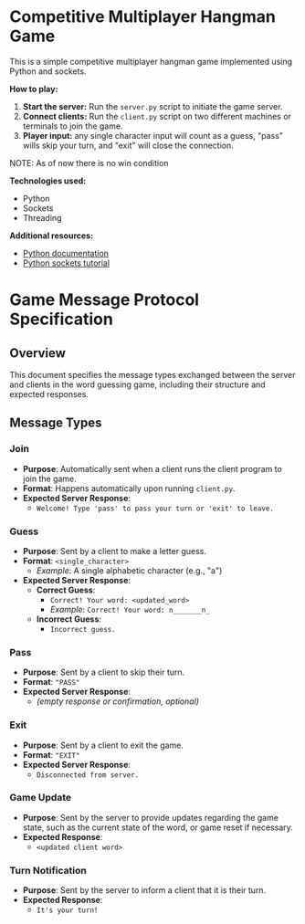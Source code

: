 # Competitive Multiplayer Hangman Game

This is a simple competitive multiplayer hangman game implemented using Python and sockets.

**How to play:**
1. **Start the server:** Run the `server.py` script to initiate the game server.
2. **Connect clients:** Run the `client.py` script on two different machines or terminals to join the game.
3. **Player input:** any single character input will count as a guess, "pass" wills skip your turn, and "exit" will close the connection.

NOTE: As of now there is no win condition

**Technologies used:**
* Python
* Sockets
* Threading

**Additional resources:**
* [Python documentation](https://docs.python.org/3/)
* [Python sockets tutorial](https://realpython.com/python-sockets/)

# Game Message Protocol Specification

## Overview

This document specifies the message types exchanged between the server and clients in the word guessing game, including their structure and expected responses.

## Message Types

### Join
- **Purpose**: Automatically sent when a client runs the client program to join the game.
- **Format**: Happens automatically upon running `client.py`.
- **Expected Server Response**: 
  - `Welcome! Type 'pass' to pass your turn or 'exit' to leave.`

### Guess
- **Purpose**: Sent by a client to make a letter guess.
- **Format**: `<single_character>`
  - *Example*: A single alphabetic character (e.g., "a")
- **Expected Server Response**:
  - **Correct Guess**: 
    - `Correct! Your word: <updated_word>`
    - *Example*: `Correct! Your word: n_______n_`
  - **Incorrect Guess**: 
    - `Incorrect guess.`

### Pass
- **Purpose**: Sent by a client to skip their turn.
- **Format**: `"PASS"`
- **Expected Server Response**: 
  - *(empty response or confirmation, optional)*

### Exit
- **Purpose**: Sent by a client to exit the game.
- **Format**: `"EXIT"`
- **Expected Server Response**: 
  - `Disconnected from server.`

### Game Update
- **Purpose**: Sent by the server to provide updates regarding the game state, such as the current state of the word, or game reset if necessary.
- **Expected Response**: 
  - `<updated client word>`

### Turn Notification
- **Purpose**: Sent by the server to inform a client that it is their turn.
- **Expected Response**: 
  - `It's your turn!`
